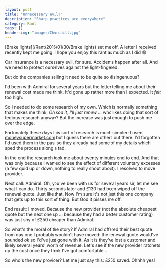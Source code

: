 ```yaml
---
layout: post
title: "Unnecessary evil?"
description: "Sharp practices are everywhere"
category: Rant
tags: []
header-img: "images/Churchill.jpg"
---
```


[Brake lights](/Rant/2016/01/30/Brake lights) set me off.  A letter I received recently kept me going.  I hope you enjoy this rant as much as I did :smile:

Car insurance is a necessary evil, for sure.  Accidents happen after all.  And we need to protect ourselves against the light-fingered.

But do the companies selling it need to be quite so disingenuous?

I'd been with Admiral for several years but the letter telling me about their renewal cost made me think.  It'd gone up rather more than I expected.  It _felt_ too high.

So I needed to do some research of my own.  Which is normally something that makes me think, _Oh sod it, I'll just renew_ ... who likes doing that sort of tedious research anyway?  But the increase was just enough to push me over the edge.

Fortunately these days this sort of research is much simpler: I used [moneysupermarket.com](http://www.moneysupermarket.com) but I guess there are others out there.  I'd forgotten I'd used them in the past so they already had some of my details which sped the process along a tad.

In the end the research took me about twenty minutes end to end.  And that was only because I wanted to see the effect of different voluntary excesses (a few quid up or down, nothing to really shout about).  I resolved to move provider.

Next call: Admiral.  Oh, you've been with us for several years sir, let me see what I can do.  Thirty seconds later and £130 had been wiped off the renewal quote.  Just like that.  Now I'm sure it's not just this one company that gets up to this sort of thing.  But God it pisses me off.

End result: I moved.  Because the new provider (not the absolute cheapest quote but the next one up ... because they had a better customer rating) was just shy of £250 cheaper than Admiral.

So what's the moral of the story?  If Admiral had offered their best quote from day one I probably wouldn't have moved: the renewal quote would've sounded _ok_ so I'd've just gone with it.  As it is they've lost a customer and likely several years' worth of revenue.  Let's see if the new provider ratchets up the cost once they think I've got comfortable...

So who's the new provider?  Let me just say this: £250 saved.  Ohhhh yes!